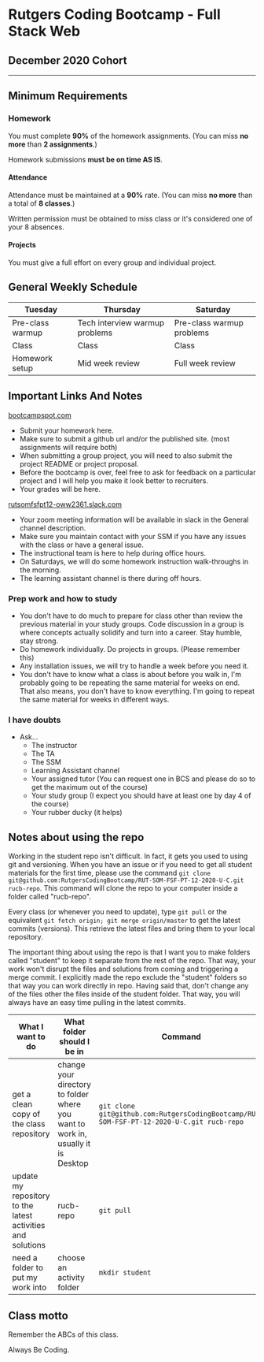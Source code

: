 # Rutgers Coding Bootcamp - Full Stack Web

## December 2020 Cohort

-----------------------------------------

## Minimum Requirements

### Homework

You must complete **90%** of the homework assignments. (You can miss **no more** than **2 assignments**.)

Homework submissions **must be on time AS IS**.

#### Attendance

Attendance must be maintained at a **90%** rate. (You can miss **no more** than a total of **8 classes**.)

Written permission must be obtained to miss class or it's considered one of your 8 absences.

#### Projects

You must give a full effort on every group and individual project.

## General Weekly Schedule

| Tuesday | Thursday | Saturday
| - | - | -
| Pre-class warmup | Tech interview warmup problems | Pre-class warmup problems
| Class | Class | Class
| Homework setup | Mid week review | Full week review

## Important Links And Notes

[bootcampspot.com](https://bootcampspot.com)

* Submit your homework here.
* Make sure to submit a github url and/or the published site. (most assignments will require both)
* When submitting a group project, you will need to also submit the project README or project proposal.
* Before the bootcamp is over, feel free to ask for feedback on a particular project and I will help you make it look better to recruiters.
* Your grades will be here.

[rutsomfsfpt12-oww2361.slack.com](https://rutsomfsfpt12-oww2361.slack.com)

* Your zoom meeting information will be available in slack in the General channel description.
* Make sure you maintain contact with your SSM if you have any issues with the class or have a general issue.
* The instructional team is here to help during office hours.
* On Saturdays, we will do some homework instruction walk-throughs in the morning.
* The learning assistant channel is there during off hours.

### Prep work and how to study

* You don't have to do much to prepare for class other than review the previous material in your study groups. Code discussion in a group is where concepts actually solidify and turn into a career. Stay humble, stay strong.
* Do homework individually. Do projects in groups. (Please remember this)
* Any installation issues, we will try to handle a week before you need it.
* You don't have to know what a class is about before you walk in, I'm probably going to be repeating the same material for weeks on end. That also means, you don't have to know everything. I'm going to repeat the same material for weeks in different ways.

### I have doubts

* Ask...
  * The instructor
  * The TA
  * The SSM
  * Learning Assistant channel
  * Your assigned tutor (You can request one in BCS and please do so to get the maximum out of the course)
  * Your study group (I expect you should have at least one by day 4 of the course)
  * Your rubber ducky (it helps)

## Notes about using the repo

Working in the student repo isn't difficult. In fact, it gets you used to using git and versioning. When you have an issue or if you need to get all student materials for the first
time, please use the command `git clone git@github.com:RutgersCodingBootcamp/RUT-SOM-FSF-PT-12-2020-U-C.git rucb-repo`. This command will clone the repo to your computer inside a folder called "rucb-repo".

Every class (or whenever you need to update), type `git pull` or the equivalent `git fetch origin; git merge origin/master` to get the latest commits (versions). This retrieve the latest files and bring them to your local repository.

The important thing about using the repo is that I want you to make folders called "student" to keep it separate from the rest of the repo. That way, your work won't disrupt the files and solutions from coming and triggering a merge commit. I explicitly made the repo exclude the "student" folders so that way you can work directly in repo. Having said that,
don't change any of the files other the files inside of the student folder. That way, you will always have an easy time pulling in the latest commits.

| What I want to do | What folder should I be in | Command |
| - | - | - |
| get a clean copy of the class repository | change your directory to folder where you want to work in, usually it is Desktop | `git clone git@github.com:RutgersCodingBootcamp/RUT-SOM-FSF-PT-12-2020-U-C.git rucb-repo` |
| update my repository to the latest activities and solutions | rucb-repo | `git pull` |
| need a folder to put my work into | choose an activity folder | `mkdir student` |

## Class motto

Remember the ABCs of this class.

Always Be Coding.
